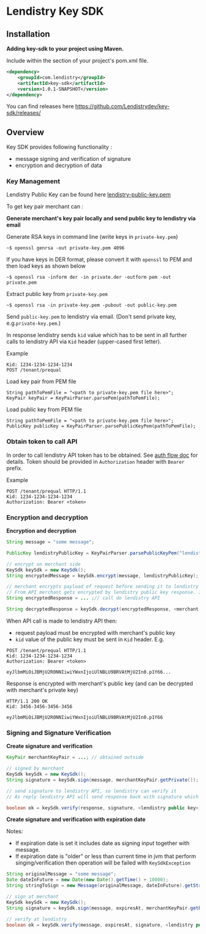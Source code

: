 # Lendistry Key SDK

## Installation

**Adding key-sdk to your project using Maven.** 

Include within the <dependencies> section of your project's pom.xml file.

```xml
<dependency>
    <groupId>com.lendistry</groupId>
    <artifactId>key-sdk</artifactId>
    <version>1.0.1-SNAPSHOT</version>
</dependency>
```

You can find releases here https://github.com/Lendistrydev/key-sdk/releases/

## Overview

Key SDK provides following functionality :
- message signing and verification of signature
- encryption and decryption of data

### Key Management

Lendistry Public Key can be found here [lendistry-public-key.pem](https://github.com/Lendistrydev/key-sdk/blob/main/src/main/resources/lendistry-public-key.pem)

To get key pair merchant can :

**Generate merchant's key pair locally and send public key to lendistry via email**

Generate RSA keys in command line (write keys in `private-key.pem`)
```
~$ openssl genrsa -out private-key.pem 4096
```

If you have keys in DER format, please convert it with `openssl` to PEM and then load keys as shown below

```
~$ openssl rsa -inform der -in private.der -outform pem -out private.pem
```

Extract public key from `private-key.pem`

```
~$ openssl rsa -in private-key.pem -pubout -out public-key.pem
```

Send `public-key.pem` to lendistry via email. (Don't send private key, e.g.`private-key.pem`.)

In response lendistry sends `kid` value which has to be sent in all further calls to lendistry API via `Kid` header (upper-cased first letter).

Example
```
Kid: 1234-1234-1234-1234
POST /tenant/prequal
```


Load key pair from PEM file
```
String pathToPemFile = "<path to private-key.pem file here>";
KeyPair keyPair = KeyPairParser.parsePem(pathToPemFile);
```

Load public key from PEM file
```
String pathToPemFile = "<path to private-key.pem file here>";
PublicKey publicKey = KeyPairParser.parsePublicKeyPem(pathToPemFile);
```

### Obtain token to call API

In order to call lendistry API token has to be obtained. See [auth flow doc](https://dash.readme.com/project/lendistry-sbl/v1.0/docs/auth-flow) for details.
Token should be provided in `Authorization` header with `Bearer` prefix.

Example
```
POST /tenant/prequal HTTP/1.1
Kid: 1234-1234-1234-1234
Authorization: Bearer <token>
```

### Encryption and decryption 

**Encryption and decryption**
```java 
String message = "some message";

PublicKey lendistryPublicKey = KeyPairParser.parsePublicKeyPem("lendistry-public-key.pem");

// encrypt on merchant side
KeySdk keySdk = new KeySdk();
String encryptedMessage = keySdk.encrypt(message, lendistryPublicKey);

// merchant encrypts payload of request before sending it to lendistry API
// From API merchant gets encrypted by lendistry public key response. It can be decrypted as following 
String encryptedResponse = ... ;// call do lendistry API

String decryptedResponse = keySdk.decrypt(encryptedResponse, <merchant's private key>).getMessage();
```

When API call is made to lendistry API then: 
- request payload must be encrypted with merchant's public key
- `kid` value of the public key must be sent in `Kid` header.
E.g.
```
POST /tenant/prequal HTTP/1.1
Kid: 1234-1234-1234-1234
Authorization: Bearer <token>

eyJlbmMiOiJBMjU2R0NNIiwiYWxnIjoiUlNBLU9BRVAtMjU2In0.p1Y66...
```

Response is encrypted with merchant's public key (and can be decrypted with merchant's private key)
```
HTTP/1.1 200 OK
Kid: 3456-3456-3456-3456

eyJlbmMiOiJBMjU2R0NNIiwiYWxnIjoiUlNBLU9BRVAtMjU2In0.p1Y66
```


### Signing and Signature Verification

**Create signature and verification**
```java 
KeyPair merchantKeyPair = ...; // obtained outside

// signed by merchant
KeySdk keySdk = new KeySdk();
String signature = keySdk.sign(message, merchantKeyPair.getPrivate());

// send signature to lendistry API, so lendistry can verify it
// As reply lendistry API will send response back with signature which can be verified with lendistry public key. 

boolean ok = keySdk.verify(response, signature, <lendistry public key>);
```

**Create signature and verification with expiration date**

Notes:
- If expiration date is set it includes date as signing input together with message.
- If expiration date is "older" or less than current time in jvm that perform singing/verification then operation will be failed with `KeySdkException`

```java
String originalMessage = "some message";
Date dateInFuture = new Date(new Date().getTime() + 10000);
String stringToSign = new Message(originalMessage, dateInFuture).getStringToSign();

// sign at merchant
KeySdk keySdk = new KeySdk();
String signature = keySdk.sign(message, expiresAt, merchantKeyPair.getPrivate());

// verify at lendistry
boolean ok = keySdk.verify(message, expiresAt, signature, <lendistry public key>);
```

